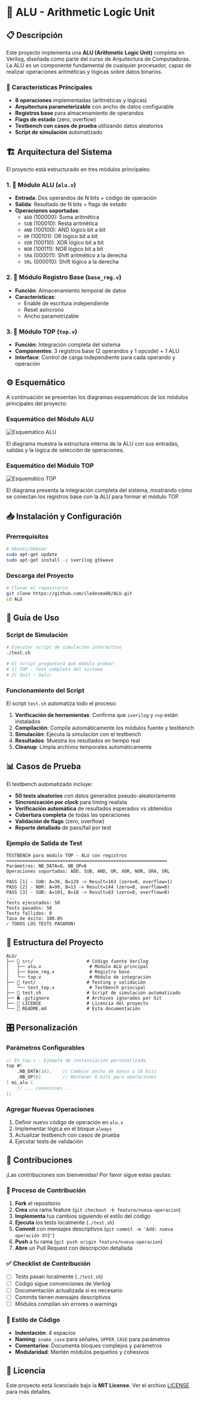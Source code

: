 # 🔢 ALU - Arithmetic Logic Unit

## 📋 Descripción

Este proyecto implementa una **ALU (Arithmetic Logic Unit)** completa en Verilog, diseñada como parte del curso de Arquitectura de Computadoras. La ALU es un componente fundamental de cualquier procesador, capaz de realizar operaciones aritméticas y lógicas sobre datos binarios.

### 🎯 Características Principales

- **8 operaciones** implementadas (aritméticas y lógicas)
- **Arquitectura parameterizable** con ancho de datos configurable
- **Registros base** para almacenamiento de operandos
- **Flags de estado** (zero, overflow)
- **Testbench con casos de prueba** utilizando datos aleatorios
- **Script de simulación** automatizado

## 🏗️ Arquitectura del Sistema

El proyecto está estructurado en tres módulos principales:

### 1. 🧮 Módulo ALU (`alu.v`)
- **Entrada**: Dos operandos de N bits + código de operación
- **Salida**: Resultado de N bits + flags de estado
- **Operaciones soportadas**:
  - `ADD` (100000): Suma aritmética
  - `SUB` (100010): Resta aritmética  
  - `AND` (100100): AND lógico bit a bit
  - `OR`  (100101): OR lógico bit a bit
  - `XOR` (100110): XOR lógico bit a bit
  - `NOR` (100111): NOR lógico bit a bit
  - `SRA` (000011): Shift aritmético a la derecha
  - `SRL` (000010): Shift lógico a la derecha

### 2. 📝 Módulo Registro Base (`base_reg.v`)
- **Función**: Almacenamiento temporal de datos
- **Características**: 
  - Enable de escritura independiente
  - Reset asíncrono
  - Ancho parametrizable

### 3. 🔗 Módulo TOP (`top.v`)
- **Función**: Integración completa del sistema
- **Componentes**: 3 registros base (2 operandos y 1 opcode) + 1 ALU
- **Interface**: Control de carga independiente para cada operando y operación

## ⚙️ Esquemático

A continuación se presentan los diagramas esquemáticos de los módulos principales del proyecto:

### Esquemático del Módulo ALU
![Esquemático ALU](docs/alu.png)

El diagrama muestra la estructura interna de la ALU con sus entradas, salidas y la lógica de selección de operaciones.

### Esquemático del Módulo TOP
![Esquemático TOP](docs/top.png)

El diagrama presenta la integración completa del sistema, mostrando cómo se conectan los registros base con la ALU para formar el módulo TOP.

## 📥 Instalación y Configuración

### Prerrequisitos

```bash
# Ubuntu/Debian
sudo apt-get update
sudo apt-get install -y iverilog gtkwave
```

### Descarga del Proyecto

```bash
# Clonar el repositorio
git clone https://github.com/iledesma08/ALU.git
cd ALU
```

## 🧪 Guía de Uso

### Script de Simulación

```bash
# Ejecutar script de simulación interactivo
./test.sh

# El script preguntará qué módulo probar:
# 1) TOP - Test completo del sistema
# 2) Quit - Salir
```

### Funcionamiento del Script

El script `test.sh` automatiza todo el proceso:

1. **Verificación de herramientas**: Confirma que `iverilog` y `vvp` están instalados
2. **Compilación**: Compila automáticamente los módulos fuente y testbench
3. **Simulación**: Ejecuta la simulación con el testbench
4. **Resultados**: Muestra los resultados en tiempo real
5. **Cleanup**: Limpia archivos temporales automáticamente

## 📊 Casos de Prueba

El testbench automatizado incluye:

- **50 tests aleatorios** con datos generados pseudo-aleatoriamente
- **Sincronización por clock** para timing realista
- **Verificación automática** de resultados esperados vs obtenidos
- **Cobertura completa** de todas las operaciones
- **Validación de flags** (zero, overflow)
- **Reporte detallado** de pass/fail por test

### Ejemplo de Salida de Test

```text
TESTBENCH para módulo TOP - ALU con registros
============================================================
Parámetros: NB_DATA=8, NB_OP=6
Operaciones soportadas: ADD, SUB, AND, OR, XOR, NOR, SRA, SRL

PASS [1] - SUB: A=36, B=129 -> Result=163 (zero=0, overflow=1)
PASS [2] - NOR: A=99, B=13 -> Result=144 (zero=0, overflow=0)
PASS [3] - SUB: A=101, B=18 -> Result=83 (zero=0, overflow=0)
...
Tests ejecutados: 50
Tests pasados: 50
Tests fallidos: 0
Tasa de éxito: 100.0%
✓ TODOS LOS TESTS PASARON!
```

## 📁 Estructura del Proyecto

```text
ALU/
├── 📂 src/                    # Código fuente Verilog
│   ├── alu.v                  # Módulo ALU principal
│   ├── base_reg.v             # Registro base
│   └── top.v                  # Módulo de integración
├── 📂 test/                   # Testing y validación
│   └── test_top.v             # Testbench principal
├── 📄 test.sh                 # Script de simulación automatizado
├── � .gitignore              # Archivos ignorados por Git
├── 📄 LICENSE                 # Licencia del proyecto
└── 📄 README.md               # Esta documentación
```

## 🎛️ Personalización

### Parámetros Configurables

```verilog
// En top.v - Ejemplo de instanciación personalizada
top #(
    .NB_DATA(16),    // Cambiar ancho de datos a 16 bits
    .NB_OP(6)        // Mantener 6 bits para operaciones
) mi_alu (
    // ... conexiones ...
);
```

### Agregar Nuevas Operaciones

1. Definir nuevo código de operación en `alu.v`
2. Implementar lógica en el bloque `always`
3. Actualizar testbench con casos de prueba
4. Ejecutar tests de validación

## 🤝 Contribuciones

¡Las contribuciones son bienvenidas! Por favor sigue estas pautas:

### 🔄 Proceso de Contribución

1. **Fork** el repositorio
2. **Crea** una rama feature (`git checkout -b feature/nueva-operacion`)
3. **Implementa** tus cambios siguiendo el estilo del código
4. **Ejecuta** los tests localmente (`./test.sh`)
5. **Commit** con mensajes descriptivos (`git commit -m 'Add: nueva operación XYZ'`)
6. **Push** a tu rama (`git push origin feature/nueva-operacion`)
7. **Abre** un Pull Request con descripción detallada

### ✅ Checklist de Contribución

- [ ] Tests pasan localmente (`./test.sh`)
- [ ] Código sigue convenciones de Verilog
- [ ] Documentación actualizada si es necesario
- [ ] Commits tienen mensajes descriptivos
- [ ] Módulos compilan sin errores o warnings

### 📝 Estilo de Código

- **Indentación**: 4 espacios
- **Naming**: `snake_case` para señales, `UPPER_CASE` para parámetros
- **Comentarios**: Documenta bloques complejos y parámetros
- **Modularidad**: Mantén módulos pequeños y cohesivos

## 📄 Licencia

Este proyecto está licenciado bajo la **MIT License**. Ver el archivo [LICENSE](LICENSE) para más detalles.
